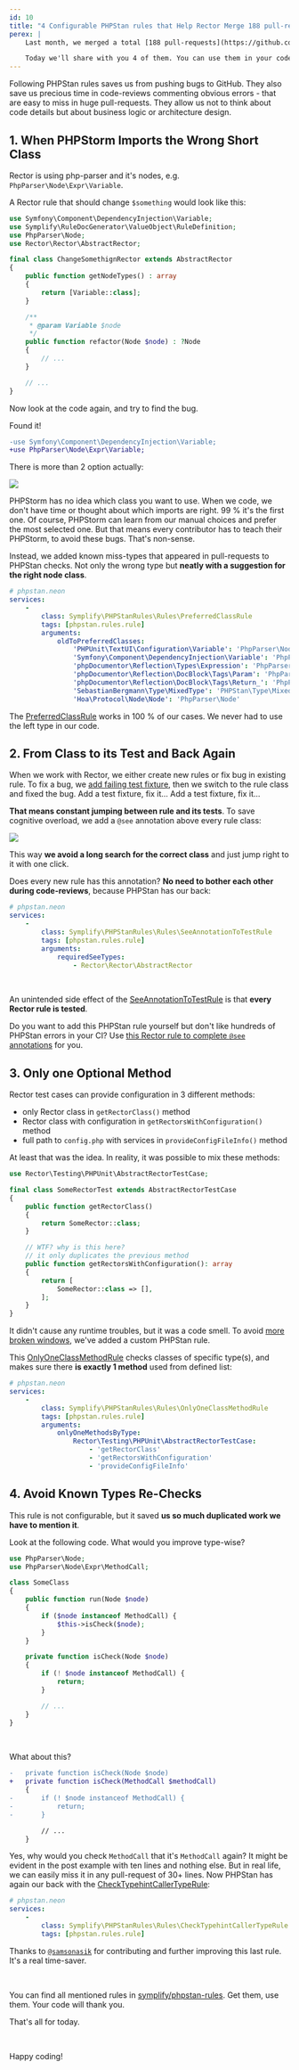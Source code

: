 ```yaml
---
id: 10
title: "4 Configurable PHPStan rules that Help Rector Merge 188 pull-requests a Month"
perex: |
    Last month, we merged a total [188 pull-requests](https://github.com/rectorphp/rector/pulse/monthly) to Rector code. We could not afford such a high rate without having a robust CI setup we trust. Dozens of custom PHPStan rules help us on every commit.

    Today we'll share with you 4 of them. You can use them in your code to **save time** and let robots work for you.
---
```


Following PHPStan rules saves us from pushing bugs to GitHub. They also save us precious time in code-reviews commenting obvious errors - that are easy to miss in huge pull-requests. They allow us not to think about code details but about business logic or architecture design.

## 1. When PHPStorm Imports the Wrong Short Class

Rector is using php-parser and it's nodes, e.g. `PhpParser\Node\Expr\Variable`.

A Rector rule that should change `$something` would look like this:

```php
use Symfony\Component\DependencyInjection\Variable;
use Symplify\RuleDocGenerator\ValueObject\RuleDefinition;
use PhpParser\Node;
use Rector\Rector\AbstractRector;

final class ChangeSomethignRector extends AbstractRector
{
    public function getNodeTypes() : array
    {
        return [Variable::class];
    }

    /**
     * @param Variable $node
     */
    public function refactor(Node $node) : ?Node
    {
        // ...
    }

    // ...
}
```

Now look at the code again, and try to find the bug.

Found it!

```diff
-use Symfony\Component\DependencyInjection\Variable;
+use PhpParser\Node\Expr\Variable;
```

There is more than 2 option actually:

<img src="/assets/images/blog/2020/variable-type-sometimes.png" class="img-thumbnail">

PHPStorm has no idea which class you want to use. When we code, we don't have time or thought about which imports are right. 99 % it's the first one. Of course, PHPStorm can learn from our manual choices and prefer the most selected one. But that means every contributor has to teach their PHPStorm, to avoid these bugs. That's non-sense.

Instead, we added known miss-types that appeared in pull-requests to PHPStan checks. Not only the wrong type but **neatly with a suggestion for the right node class**.

```yaml
# phpstan.neon
services:
    -
        class: Symplify\PHPStanRules\Rules\PreferredClassRule
        tags: [phpstan.rules.rule]
        arguments:
            oldToPreferredClasses:
                'PHPUnit\TextUI\Configuration\Variable': 'PhpParser\Node\Expr\Variable'
                'Symfony\Component\DependencyInjection\Variable': 'PhpParser\Node\Expr\Variable'
                'phpDocumentor\Reflection\Types\Expression': 'PhpParser\Node\Stmt\Expression'
                'phpDocumentor\Reflection\DocBlock\Tags\Param': 'PhpParser\Node\Param'
                'phpDocumentor\Reflection\DocBlock\Tags\Return_': 'PhpParser\Node\Stmt\Return_'
                'SebastianBergmann\Type\MixedType': 'PHPStan\Type\MixedType'
                'Hoa\Protocol\Node\Node': 'PhpParser\Node'
```

The [PreferredClassRule](https://github.com/symplify/symplify/blob/master/packages/phpstan-rules/src/Rules/PreferredClassRule.php) works in 100 % of our cases. We never had to use the left type in our code.

## 2. From Class to its Test and Back Again

When we work with Rector, we either create new rules or fix bug in existing rule. To fix a bug, we [add failing test fixture](https://github.com/rectorphp/rector/blob/master/docs/how_to_add_test_for_rector_rule.md), then we switch to the rule class and fixed the bug.
Add a test fixture, fix it... Add a test fixture, fix it...

**That means constant jumping between rule and its tests**. To save cognitive overload, we add a `@see` annotation above every rule class:

<img src="/assets/images/blog/2020/see-test-jumping.gif" class="img-thumbnail">

This way **we avoid a long search for the correct class** and just jump right to it with one click.

Does every new rule has this annotation? **No need to bother each other during code-reviews**, because PHPStan has our back:

```yaml
# phpstan.neon
services:
    -
        class: Symplify\PHPStanRules\Rules\SeeAnnotationToTestRule
        tags: [phpstan.rules.rule]
        arguments:
            requiredSeeTypes:
                - Rector\Rector\AbstractRector
```

<br>

An unintended side effect of the [SeeAnnotationToTestRule](https://github.com/symplify/symplify/blob/master/packages/phpstan-rules/src/Rules/SeeAnnotationToTestRule.php) is that **every Rector rule is tested**.

Do you want to add this PHPStan rule yourself but don't like hundreds of PHPStan errors in your CI?
Use [this Rector rule to complete `@see` annotations](https://github.com/rectorphp/rector/blob/master/docs/rector_rules_overview.md#addseetestannotationrector) for you.

## 3. Only one Optional Method

Rector test cases can provide configuration in 3 different methods:

- only Rector class in `getRectorClass()` method
- Rector class with configuration in `getRectorsWithConfiguration()` method
- full path to `config.php` with services in `provideConfigFileInfo()` method

At least that was the idea. In reality, it was possible to mix these methods:

```php
use Rector\Testing\PHPUnit\AbstractRectorTestCase;

final class SomeRectorTest extends AbstractRectorTestCase
{
    public function getRectorClass()
    {
        return SomeRector::class;
    }

    // WTF? why is this here?
    // it only duplicates the previous method
    public function getRectorsWithConfiguration(): array
    {
        return [
            SomeRector::class => [],
        ];
    }
}
```

It didn't cause any runtime troubles, but it was a code smell. To avoid [more broken windows](https://blog.codinghorror.com/the-broken-window-theory/), we've added a custom PHPStan rule.

This [OnlyOneClassMethodRule](https://github.com/symplify/symplify/blob/master/packages/phpstan-rules/src/Rules/OnlyOneClassMethodRule.php) checks classes of specific type(s), and makes sure there **is exactly 1 method** used from defined list:

```yaml
# phpstan.neon
services:
    -
        class: Symplify\PHPStanRules\Rules\OnlyOneClassMethodRule
        tags: [phpstan.rules.rule]
        arguments:
            onlyOneMethodsByType:
                Rector\Testing\PHPUnit\AbstractRectorTestCase:
                    - 'getRectorClass'
                    - 'getRectorsWithConfiguration'
                    - 'provideConfigFileInfo'
```

## 4. Avoid Known Types Re-Checks

This rule is not configurable, but it saved **us so much duplicated work we have to mention it**.

Look at the following code. What would you improve type-wise?

```php
use PhpParser\Node;
use PhpParser\Node\Expr\MethodCall;

class SomeClass
{
    public function run(Node $node)
    {
        if ($node instanceof MethodCall) {
            $this->isCheck($node);
        }
    }

    private function isCheck(Node $node)
    {
        if (! $node instanceof MethodCall) {
            return;
        }

        // ...
    }
}
```

<br>

What about this?

```diff
-   private function isCheck(Node $node)
+   private function isCheck(MethodCall $methodCall)
    {
-       if (! $node instanceof MethodCall) {
-           return;
-       }

        // ...
    }
```

Yes, why would you check `MethodCall` that it's `MethodCall` again? It might be evident in the post example with ten lines and nothing else. But in real life, we can easily miss it in any pull-request of 30+ lines.
Now PHPStan has again our back with the [CheckTypehintCallerTypeRule](https://github.com/symplify/symplify/blob/master/packages/phpstan-rules/src/Rules/CheckTypehintCallerTypeRule.php):

```yaml
# phpstan.neon
services:
    -
        class: Symplify\PHPStanRules\Rules\CheckTypehintCallerTypeRule
        tags: [phpstan.rules.rule]
```

Thanks to [`@samsonasik`](https://github.com/samsonasik) for contributing and further improving this last rule. It's a real time-saver.

<br>

You can find all mentioned rules in [symplify/phpstan-rules](https://github.com/symplify/phpstan-rules). Get them, use them. Your code will thank you.

That's all for today.

<br>

Happy coding!
